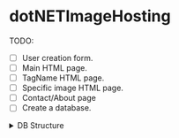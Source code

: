 # dotNETImageHosting

TODO:

- [ ] User creation form.
- [ ] Main HTML page.
- [ ] TagName HTML page.
- [ ] Specific image HTML page.
- [ ] Contact/About page
- [ ] Create a database.
<details> 
    <summary>DB Structure</summary>
        <br>
        <details>
            <summary>Users</summary>

                Users : {
                    nID, // primary key
                    strDisplayName,
                    strEmail,
                    nPasswordHash,
                    nUserLevel
                }

</details>
        <details>
            <summary>UserImages</summary>

                UserImages : {
                    nID, // primary key
                    nUserID, // foreign key
                    nUniqueImageID, // foreign key
                    nCreationDateMiliseconds
                }

</details>
        <details>
            <summary>UniqueImages</summary>

                 UniqueImages : {
                    nID, // primary key
                    nHash,
                }

</details>
        <details>
            <summary>Tags</summary>

               Tags : {
                    nID, // primary key
                    strTagName
                }

</details>
        <details>
            <summary>TagImages</summary>

               TagImages : {
                    nID, // primary key
                    nTagID, // foreign key
                    nImageID // foreign key
                }

</details>
        <details>
            <summary>Likes</summary>

                Likes : {
                    nID, // primary key
                    nImageID, // foreign key
                    nUserID, // foreign key unique
                    bIsDislike,
                    nCreationDateMiliseconds
                }

</details>
        <details>
            <summary>Comments</summary>

                Comments : {
                    nID, // primary key
                    nImageID, // foreign key
                    nUserID, // foreign key
                    strContent,
                    nCreationDateMiliseconds
                }

</details>
</details>